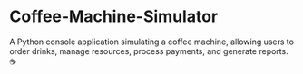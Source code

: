 # Coffee-Machine-Simulator
A Python console application simulating a coffee machine, allowing users to order drinks, manage resources, process payments, and generate reports. ☕
